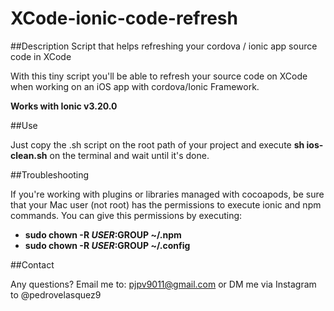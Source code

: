 # XCode-ionic-code-refresh

##Description
Script that helps refreshing your cordova / ionic app source code in XCode

With this tiny script you'll be able to refresh your source code on XCode when working on an iOS app with cordova/Ionic Framework.

**Works with Ionic v3.20.0**

##Use

Just copy the .sh script on the root path of your project and execute **sh ios-clean.sh** on the terminal and wait until it's done.

##Troubleshooting

If you're working with plugins or libraries managed with cocoapods, be sure that your Mac user (not root) has the permissions to execute ionic and npm commands. You can give this permissions by executing:

+ **sudo chown -R $USER:$GROUP ~/.npm**
+ **sudo chown -R $USER:$GROUP ~/.config**

##Contact

Any questions? Email me to: pjpv9011@gmail.com or DM me via Instagram to @pedrovelasquez9